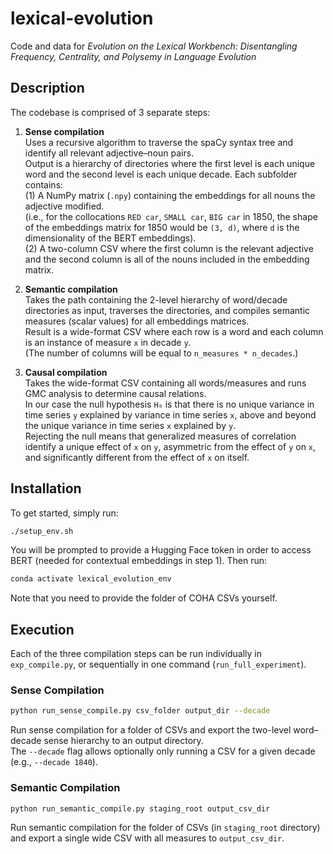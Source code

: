 # lexical-evolution

Code and data for *Evolution on the Lexical Workbench: Disentangling Frequency, Centrality, and Polysemy in Language Evolution*

## Description

The codebase is comprised of 3 separate steps:

1. **Sense compilation**  
   Uses a recursive algorithm to traverse the spaCy syntax tree and identify all relevant adjective–noun pairs.  
   Output is a hierarchy of directories where the first level is each unique word and the second level is each unique decade. Each subfolder contains:  
   (1) A NumPy matrix (`.npy`) containing the embeddings for all nouns the adjective modified.  
   (i.e., for the collocations `RED car`, `SMALL car`, `BIG car` in 1850, the shape of the embeddings matrix for 1850 would be `(3, d)`, where `d` is the dimensionality of the BERT embeddings).  
   (2) A two-column CSV where the first column is the relevant adjective and the second column is all of the nouns included in the embedding matrix.

2. **Semantic compilation**  
   Takes the path containing the 2-level hierarchy of word/decade directories as input, traverses the directories, and compiles semantic measures (scalar values) for all embeddings matrices.  
   Result is a wide-format CSV where each row is a word and each column is an instance of measure `x` in decade `y`.  
   (The number of columns will be equal to `n_measures * n_decades`.)

3. **Causal compilation**  
   Takes the wide-format CSV containing all words/measures and runs GMC analysis to determine causal relations.  
   In our case the null hypothesis `H₀` is that there is no unique variance in time series `y` explained by variance in time series `x`, above and beyond the unique variance in time series `x` explained by `y`.  
   Rejecting the null means that generalized measures of correlation identify a unique effect of `x` on `y`, asymmetric from the effect of `y` on `x`, and significantly different from the effect of `x` on itself.

## Installation

To get started, simply run:

```bash
./setup_env.sh
```

You will be prompted to provide a Hugging Face token in order to access BERT (needed for contextual embeddings in step 1). Then run:

```bash
conda activate lexical_evolution_env
```

Note that you need to provide the folder of COHA CSVs yourself.

## Execution

Each of the three compilation steps can be run individually in `exp_compile.py`, or sequentially in one command (`run_full_experiment`).

### Sense Compilation

```bash
python run_sense_compile.py csv_folder output_dir --decade
```

Run sense compilation for a folder of CSVs and export the two-level word–decade sense hierarchy to an output directory.  
The `--decade` flag allows optionally only running a CSV for a given decade (e.g., `--decade 1840`).

### Semantic Compilation

```bash
python run_semantic_compile.py staging_root output_csv_dir
```

Run semantic compilation for the folder of CSVs (in `staging_root` directory) and export a single wide CSV with all measures to `output_csv_dir`.